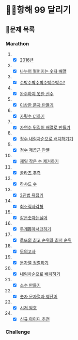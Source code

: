 # 🏃‍♂️항해 99 달리기

## 📃문제 목록

### Marathon

1. - [x] [2016년](./level1/2016년.md)
2. - [x] [나누어 떨어지는 숫자 배열](./level1/나누어떨어지는숫자배열.md)
3. - [x] [수박수박수박수박수박수?](./level1/수박수박수박수박수박수?.md)
4. - [x] [완주하지 못한 선수](./level1/완주하지못한선수.md)
5. - [x] [이상한 문자 만들기](./level1/이상한문자만들기.md)
6. - [x] [자릿수 더하기](./level1/자릿수더하기.md)
7. - [x] [자연수 뒤집어 배열로 만들기](./level1/자연수뒤집어배열로만들기.md)
8. - [x] [정수 내림차순으로 배치하기기](./level1/정수내림차순으로배치하기.md)
9. - [x] [정수 제곱근 판별](./level1/정수제곱근판별.md)
10. - [x] [제일 작은 수 제거하기](./level1/제일작은수제거하기.md)
11. - [x] [콜라츠 추측](./level1/콜라츠추측.md)
12. - [x] [하샤드 수](./level1/하샤드수.md)
13. - [x] [3진법 뒤집기](./level1/3진법뒤집기.md)
14. - [x] [최소직사각형](./level1/최소직사각형.md)
15. - [x] [같은숫자는싫어](./level1/같은숫자는싫어.md)
16. - [x] [두개뽑아서더하기](./level1/두개뽑아서더하기.md)
17. - [x] [로또의 최고 순위와 최저 순위](./level1/로또의최고순위와최저순위.md)
18. - [x] [모의고사](./level1/모의고사.md)
19. - [x] [문자열 정렬하기](./level1/문자열정렬하기.md)
20. - [x] [내림차순으로 배치하기](./level1/내림차순으로배치하기.md)
21. - [x] [소수 만들기](./level1/소수만들기.md)
22. - [x] [숫자 문자열과 영단어](./level1/숫자문자열과영단어.md)
23. - [x] [시저 암호](./level1/시저암호.md)
24. - [x] [신규 아이디 추천](./level1/신규아이디추천.md)

### Challenge